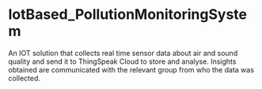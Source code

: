 # IotBased_PollutionMonitoringSystem
An IOT solution that collects real time sensor data about air and sound quality and send it to ThingSpeak Cloud to store and analyse. Insights obtained are communicated with the relevant group from who the data was collected.
